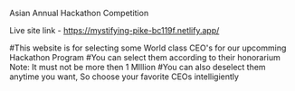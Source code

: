 Asian Annual Hackathon Competition

Live site link - https://mystifying-pike-bc119f.netlify.app/

#This website is for selecting some World class CEO's for our upcomming Hackathon Program
#You can select them according to their honorarium Note: It must not be more then 1 MIllion
#You can also deselect them anytime you want, So choose your favorite CEOs  intelligiently
